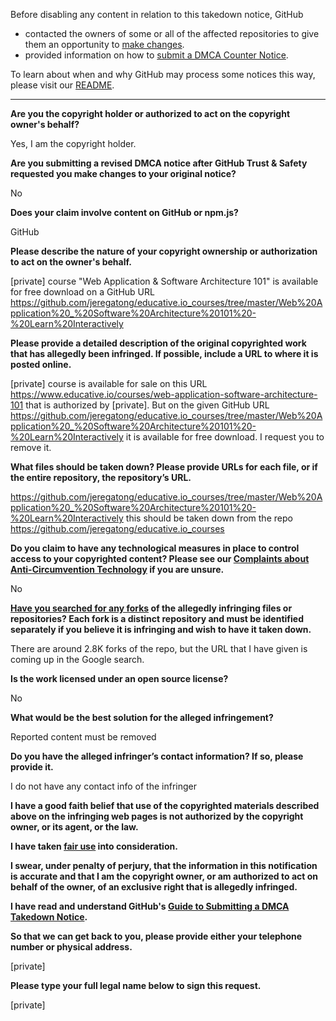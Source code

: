 Before disabling any content in relation to this takedown notice, GitHub
- contacted the owners of some or all of the affected repositories to give them an opportunity to [make changes](https://docs.github.com/en/github/site-policy/dmca-takedown-policy#a-how-does-this-actually-work).
- provided information on how to [submit a DMCA Counter Notice](https://docs.github.com/en/articles/guide-to-submitting-a-dmca-counter-notice).

To learn about when and why GitHub may process some notices this way, please visit our [README](https://github.com/github/dmca/blob/master/README.md#anatomy-of-a-takedown-notice).

---

**Are you the copyright holder or authorized to act on the copyright owner's behalf?**

Yes, I am the copyright holder.

**Are you submitting a revised DMCA notice after GitHub Trust & Safety requested you make changes to your original notice?**

No

**Does your claim involve content on GitHub or npm.js?**

GitHub

**Please describe the nature of your copyright ownership or authorization to act on the owner's behalf.**

[private] course "Web Application & Software Architecture 101" is available for free download on a GitHub URL https://github.com/jeregatong/educative.io_courses/tree/master/Web%20Application%20_%20Software%20Architecture%20101%20-%20Learn%20Interactively

**Please provide a detailed description of the original copyrighted work that has allegedly been infringed. If possible, include a URL to where it is posted online.**

[private] course is available for sale on this URL https://www.educative.io/courses/web-application-software-architecture-101 that is authorized by [private]. But on the given GitHub URL https://github.com/jeregatong/educative.io_courses/tree/master/Web%20Application%20_%20Software%20Architecture%20101%20-%20Learn%20Interactively it is available for free download. I request you to remove it.

**What files should be taken down? Please provide URLs for each file, or if the entire repository, the repository’s URL.**

https://github.com/jeregatong/educative.io_courses/tree/master/Web%20Application%20_%20Software%20Architecture%20101%20-%20Learn%20Interactively this should be taken down from the repo https://github.com/jeregatong/educative.io_courses

**Do you claim to have any technological measures in place to control access to your copyrighted content? Please see our <a href="https://docs.github.com/articles/guide-to-submitting-a-dmca-takedown-notice#complaints-about-anti-circumvention-technology">Complaints about Anti-Circumvention Technology</a> if you are unsure.**

No

**<a href="https://docs.github.com/articles/dmca-takedown-policy#b-what-about-forks-or-whats-a-fork">Have you searched for any forks</a> of the allegedly infringing files or repositories? Each fork is a distinct repository and must be identified separately if you believe it is infringing and wish to have it taken down.**

There are around 2.8K forks of the repo, but the URL that I have given is coming up in the Google search.

**Is the work licensed under an open source license?**

No

**What would be the best solution for the alleged infringement?**

Reported content must be removed

**Do you have the alleged infringer’s contact information? If so, please provide it.**

I do not have any contact info of the infringer

**I have a good faith belief that use of the copyrighted materials described above on the infringing web pages is not authorized by the copyright owner, or its agent, or the law.**

**I have taken <a href="https://www.lumendatabase.org/topics/22">fair use</a> into consideration.**

**I swear, under penalty of perjury, that the information in this notification is accurate and that I am the copyright owner, or am authorized to act on behalf of the owner, of an exclusive right that is allegedly infringed.**

**I have read and understand GitHub's <a href="https://docs.github.com/articles/guide-to-submitting-a-dmca-takedown-notice/">Guide to Submitting a DMCA Takedown Notice</a>.**

**So that we can get back to you, please provide either your telephone number or physical address.**

[private]

**Please type your full legal name below to sign this request.**

[private]
